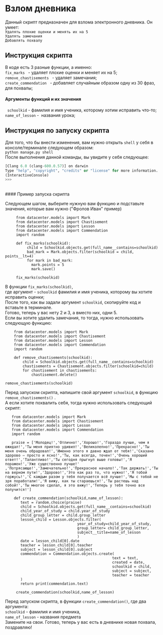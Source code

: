 # Взлом дневника 

Данный скрипт предназначен для взлома электронного дневника. Он умеет: <br>
```Удалять плохие оценки и менять их на 5``` <br>
```Удалять замечания ```<br>
```Добавлять похвалу ```

## Инструкция скрипта

В коде есть 3 разные функции, а именно: <br>
```fix_marks ``` - удаляет плохие оценки и меняет их на 5;<br>
```remove_chastisements ``` - удаляет замечания;<br>
```create_commendation ``` - добавляет случайным образом одну из 30 фраз, для похвалы;<br>

#### Аргументы функций и их значения 

``` schoolkid``` - фамилия и имя ученика, которому хотим исправить что-то; <br>
```name_of_lesson``` -  названия урока;<br>  

## Инструкция по запуску скрипта 

Для того, что бы внести изменения, вам нужно открыть ```shell``` у себя в консоле/терминале следующем образом:<br>
```python manage.py shell ```<br>
После выполнения данной команды, вы увидите у себя следующее:<br>
``` Python 3.7.2 (v3.7.2:9a3ffc0492, Dec 24 2018, 02:44:43) 
[Clang 6.0 (clang-600.0.57)] on darwin
Type "help", "copyright", "credits" or "license" for more information.
(InteractiveConsole)
>>> 
```
<br>
#### Пример запуска скрипта 

Следующем шагом, выберите нужную вам функцию и подставьте значения, которые вам нужно ("Фролов Иван" пример)

```  from datacenter.models import Schoolkid
     from datacenter.models import Mark 
     from datacenter.models import Chastisement
     from datacenter.models import Lesson
     from datacenter.models import Commendation
     import random

     def fix_marks(schoolkid):
          child = Schoolkid.objects.get(full_name__contains=schoolkid)
          bad_mark = Mark.objects.filter(schoolkid = child, points__lt=4)
          for mark in bad_mark:
            mark.points = 5
            mark.save()

     fix_marks(schoolkid)
```

В функции ```fix_marks(schoolkid)```,
<br>
где аргумент - ```schoolkid``` фамилия и имя ученика, которому вы хотите исправить оценки;
<br>
После того, как вы задали аргумент ```schoolkid```, скопируйте код и вставьте в терминале.
<br>
Готово, теперь у вас нету 2 и 3, а вместо них, одни 5.
<br>
Eсли вы хотите удалить замечания, то тогда, нужно использовать следующую функцию: 
``` from datacenter.models import Schoolkid
    from datacenter.models import Mark 
    from datacenter.models import Chastisement
    from datacenter.models import Lesson
    from datacenter.models import Commendation
    import random
     
    def remove_chastisements(schoolkid):
        child = Schoolkid.objects.get(full_name__contains=schoolkid)
        chastisements = Chastisement.objects.filter(schoolkid=child)
        for chastisement in chastisements:
            chastisement.delete()

remove_chastisements(schoolkid)

```
Перед запуском скрипта, напишите свой аргумент ```schoolkid```, в функцию ```remove_chastisements()``` .
<br>
А если хотите похвалить себя, тогда нужно использовать следующий скрипт:
```from datacenter.models import Schoolkid
   from datacenter.models import Mark 
   from datacenter.models import Chastisement
   from datacenter.models import Lesson
   from datacenter.models import Commendation
   import random

   praise = ['Молодец!','Отлично!','Хорошо!','Гораздо лучше, чем я ожидал!','Ты меня приятно удивил!','Великолепно!','Прекрасно!','Ты меня очень обрадовал!','Именно этого я давно ждал от тебя!','Сказано здорово – просто и ясно!','Ты, как всегда, точен!','Очень хороший ответ!','Талантливо!','Ты сегодня прыгнул выше головы!','Я поражен!','Уже существенно лучше!'
,'Потрясающе!','Замечательно!','Прекрасное начало!','Так держать!','Ты на верном пути!','Здорово!','Это как раз то, что нужно!','Я тобой горжусь!','С каждым разом у тебя получается всё лучше!','Мы с тобой не зря поработали!','Я вижу, как ты стараешься!','Ты растешь над собой!','Ты многое сделал, я это вижу!','Теперь у тебя точно все получится!']

    def create_commendation(schoolkid,name_of_lesson):
       text = random.choice(praise)
       child = Schoolkid.objects.get(full_name__contains=schoolkid)
       child_year_of_study = child.year_of_study
       child_group_letter = child.group_letter 
       lesson_child = Lesson.objects.filter(
                                 year_of_study=child_year_of_study,
                                 group_letter= child_group_letter,
                                 subject__title=name_of_lesson
                                 )
       date = lesson_child[0].date
       teacher = lesson_child[0].teacher
       subject = lesson_child[0].subject
       commendation = Commendation.objects.create(
                                                 text = text,
                                                 created = date,
                                                 schoolkid = child,
                                                 subject = subject,
                                                 teacher = teacher
       )
       return print(commendation.text)

     create_commendation(schoolkid,name_of_lesson)
```
Перед запуском скрипта, в функции ```create_commendation()```, где два аргумента:<br>
 ```schoolkid``` - фамилия и имя ученика,<br>
```name_of_lesson``` - названия предмета<br>
Замените на свои. Готово, теперь у вас есть в дневнике новая похвала, поздравляю! 
